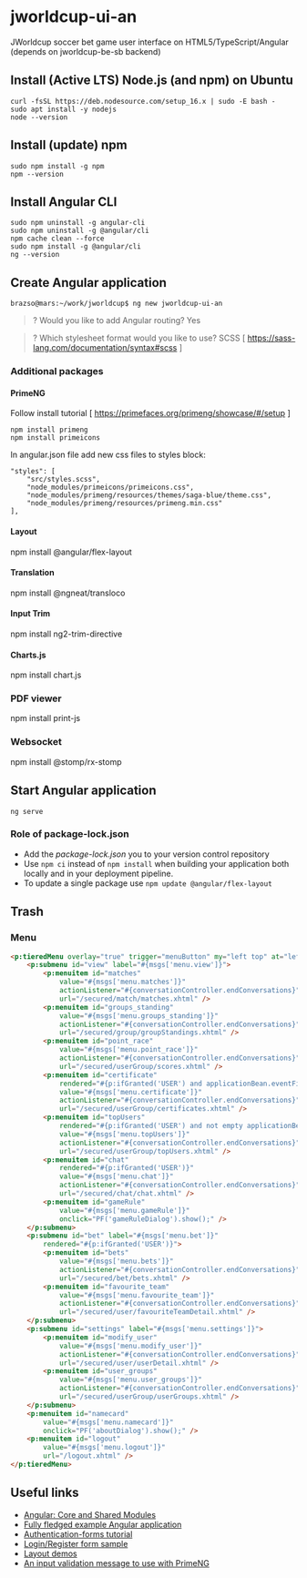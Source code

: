 # jworldcup-ui-an
JWorldcup soccer bet game user interface on HTML5/TypeScript/Angular (depends on jworldcup-be-sb backend)

## Install (Active LTS) Node.js (and npm) on Ubuntu

```
curl -fsSL https://deb.nodesource.com/setup_16.x | sudo -E bash -
sudo apt install -y nodejs
node --version
```

## Install (update) npm

```
sudo npm install -g npm
npm --version
```

## Install Angular CLI

```
sudo npm uninstall -g angular-cli
sudo npm uninstall -g @angular/cli
npm cache clean --force
sudo npm install -g @angular/cli
ng --version
```

## Create Angular application

`brazso@mars:~/work/jworldcup$ ng new jworldcup-ui-an`

> ? Would you like to add Angular routing? Yes

> ? Which stylesheet format would you like to use? SCSS   [ https://sass-lang.com/documentation/syntax#scss ]

### Additional packages

#### PrimeNG
Follow install tutorial [ https://primefaces.org/primeng/showcase/#/setup ]

```
npm install primeng
npm install primeicons
```

In angular.json file add new css files to styles block:

    "styles": [
        "src/styles.scss",
        "node_modules/primeicons/primeicons.css",
        "node_modules/primeng/resources/themes/saga-blue/theme.css",
        "node_modules/primeng/resources/primeng.min.css"
    ],

#### Layout

npm install @angular/flex-layout

#### Translation

npm install @ngneat/transloco

#### Input Trim

npm install ng2-trim-directive

#### Charts.js
npm install chart.js

### PDF viewer
npm install print-js

### Websocket
npm install @stomp/rx-stomp


## Start Angular application
```
ng serve
```

### Role of package-lock.json

- Add the _package-lock.json_ you to your version control repository
- Use `npm ci` instead of `npm install` when building your application both locally and in your deployment pipeline.
- To update a single package use `npm update @angular/flex-layout`

## Trash

### Menu

```HTML
<p:tieredMenu overlay="true" trigger="menuButton" my="left top" at="left bottom" style="width:230px; ">
    <p:submenu id="view" label="#{msgs['menu.view']}">
        <p:menuitem id="matches" 
            value="#{msgs['menu.matches']}"
            actionListener="#{conversationController.endConversations}"
            url="/secured/match/matches.xhtml" />
        <p:menuitem id="groups_standing" 
            value="#{msgs['menu.groups_standing']}"
            actionListener="#{conversationController.endConversations}"
            url="/secured/group/groupStandings.xhtml" />
        <p:menuitem id="point_race" 
            value="#{msgs['menu.point_race']}"
            actionListener="#{conversationController.endConversations}" 
            url="/secured/userGroup/scores.xhtml" />
        <p:menuitem id="certificate" 
            rendered="#{p:ifGranted('USER') and applicationBean.eventFinished}"
            value="#{msgs['menu.certificate']}"
            actionListener="#{conversationController.endConversations}" 
            url="/secured/userGroup/certificates.xhtml" />
        <p:menuitem id="topUsers" 
            rendered="#{p:ifGranted('USER') and not empty applicationBean.completedEventIds}"
            value="#{msgs['menu.topUsers']}"
            actionListener="#{conversationController.endConversations}" 
            url="/secured/userGroup/topUsers.xhtml" />
        <p:menuitem id="chat" 
            rendered="#{p:ifGranted('USER')}"
            value="#{msgs['menu.chat']}"
            actionListener="#{conversationController.endConversations}" 
            url="/secured/chat/chat.xhtml" />
        <p:menuitem id="gameRule"
            value="#{msgs['menu.gameRule']}" 
            onclick="PF('gameRuleDialog').show();" />
    </p:submenu>
    <p:submenu id="bet" label="#{msgs['menu.bet']}" 
        rendered="#{p:ifGranted('USER')}">
        <p:menuitem id="bets"
            value="#{msgs['menu.bets']}" 
            actionListener="#{conversationController.endConversations}"
            url="/secured/bet/bets.xhtml" />
        <p:menuitem id="favourite_team" 
            value="#{msgs['menu.favourite_team']}"
            actionListener="#{conversationController.endConversations}" 
            url="/secured/user/favouriteTeamDetail.xhtml" />
    </p:submenu>
    <p:submenu id="settings" label="#{msgs['menu.settings']}">
        <p:menuitem id="modify_user" 
            value="#{msgs['menu.modify_user']}"
            actionListener="#{conversationController.endConversations}" 
            url="/secured/user/userDetail.xhtml" />
        <p:menuitem id="user_groups" 
            value="#{msgs['menu.user_groups']}"
            actionListener="#{conversationController.endConversations}" 
            url="/secured/userGroup/userGroups.xhtml" />
    </p:submenu>
    <p:menuitem id="namecard"
        value="#{msgs['menu.namecard']}" 
        onclick="PF('aboutDialog').show();" />
    <p:menuitem id="logout" 
        value="#{msgs['menu.logout']}"
        url="/logout.xhtml" />
</p:tieredMenu>
```

## Useful links

- [Angular: Core and Shared Modules](https://medium.com/@joao.aguas/angular-core-and-shared-modules-efe072bc9645)
- [Fully fledged example Angular application](https://github.com/gothinkster/angular-realworld-example-app)
- [Authentication-forms tutorial](https://thinkster.io/tutorials/building-real-world-angular-2-apps/authentication-forms)
- [Login/Register form sample](https://codepen.io/gstorbeck/embed/gbNEOr?height=530&theme-id=0&slug-hash=gbNEOr&default-tab=css%2Cresult&user=gstorbeck&pen-title=Login%20Form&name=cp_embed_93)
- [Layout demos](https://tburleson-layouts-demos.firebaseapp.com/)
- [An input validation message to use with PrimeNG ](https://gist.github.com/sannonaragao/dbf747676016ed0c4054f8abd2e2a4d2)
